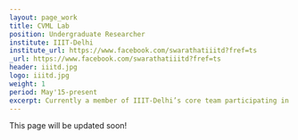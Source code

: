 ```yaml
---
layout: page_work
title: CVML Lab
position: Undergraduate Researcher
institute: IIIT-Delhi
institute_url: https://www.facebook.com/swarathatiiitd?fref=ts
_url: https://www.facebook.com/swarathatiiitd?fref=ts
header: iiitd.jpg
logo: iiitd.jpg
weight: 1
period: May'15-present
excerpt: Currently a member of IIIT-Delhi’s core team participating in the "Rise the Spark" Driverless Challenge by Mahindra. We are a mix of faculty and students from IIIT-Delhi, who together have expertise in vision, robotics, embedded systems, sensing, and communications. While we pursue research in our areas of expertise, we make a conscious effort to put our findings to work in the practical world. Our ultimate goal is to launch autonomous shuttles that provide anytime last mile connectivity in Indian cities. I led a team of 2 and designed the Test Bench and Perception Module in ROS/C++. Delivered workshop on ROS, Git and C++ to ~40 interns during the summer of 2015. 
---
```

This page will be updated soon!